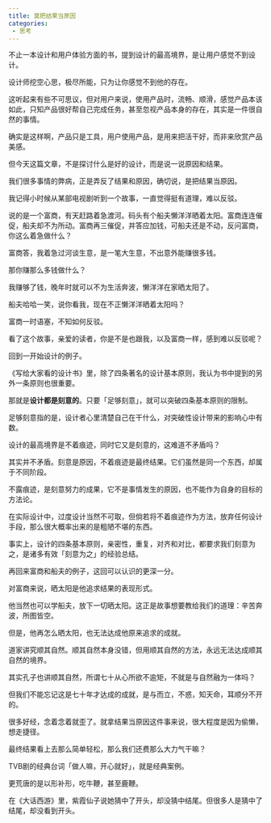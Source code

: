 ```yaml
---
title: 莫把结果当原因
categories:
 - 思考
---
```


不止一本设计和用户体验方面的书，提到设计的最高境界，是让用户感觉不到设计。



设计师挖空心思，极尽所能，只为让你感觉不到他的存在。



这听起来有些不可思议，但对用户来说，使用产品时，流畅、顺滑，感觉产品本该如此，只知产品很好帮自己完成任务，甚至忽视产品本身的存在，其实是一件很自然的事情。



确实是这样啊，产品只是工具，用户使用产品，是用来把活干好，而非来欣赏产品美感。



但今天这篇文章，不是探讨什么是好的设计，而是说一说原因和结果。



我们很多事情的弊病，正是弄反了结果和原因，确切说，是把结果当原因。



我记得小时候从某部电视剧听到一个故事，一直觉得挺有道理，难以反驳。



说的是一个富商，有天赶路着急渡河。码头有个船夫懒洋洋晒着太阳。富商连连催促，船夫却不为所动。富商再三催促，并答应加钱，可船夫还是不动，反问富商，你这么着急做什么？



富商答，我着急过河谈生意，是一笔大生意，不出意外能赚很多钱。



那你赚那么多钱做什么？



我赚够了钱，晚年时就可以不为生活奔波，懒洋洋在家晒太阳了。



船夫哈哈一笑，说你看我，现在不正懒洋洋晒着太阳吗？



富商一时语塞，不知如何反驳。



看了这个故事，亲爱的读者，你是不是也跟我，以及富商一样，感到难以反驳呢？



回到一开始设计的例子。



《写给大家看的设计书》里，除了四条著名的设计基本原则，我认为书中提到的另外一条原则也很重要。



那就是**设计都是刻意的**。只要「足够刻意」，就可以突破四条基本原则的限制。



足够刻意指的是，设计者心里清楚自己在干什么，对突破性设计带来的影响心中有数。



设计的最高境界是不着痕迹，同时它又是刻意的，这难道不矛盾吗？



其实并不矛盾。刻意是原因，不着痕迹是最终结果。它们虽然是同一个东西，却属于不同阶段。



不露痕迹，是刻意努力的成果，它不是事情发生的原因，也不能作为自身的目标的方法论。



在实际设计中，过度设计当然不可取，但倘若将不着痕迹作为方法，放弃任何设计手段，那么很大概率出来的是粗陋不堪的东西。



事实上，设计的四条基本原则，亲密性，重复，对齐和对比，都要求我们刻意为之，是诸多有效「刻意为之」的经验总结。



再回来富商和船夫的例子，这回可以认识的更深一分。



对富商来说，晒太阳是他追求结果的表现形式。



他当然也可以学船夫，放下一切晒太阳。这正是故事想要教给我们的道理：辛苦奔波，所图皆空。



但是，他再怎么晒太阳，也无法达成他原来追求的成就。



道家讲究顺其自然。顺其自然本身没错，但用顺其自然的方法，永远无法达成顺其自然的境界。



其实孔子也讲顺其自然，所谓七十从心所欲不逾矩，不就是与自然融为一体吗？



但我们不能忘记这是七十年才达成的成就，是与而立，不惑，知天命，耳顺分不开的。



很多好经，念着念着就歪了。就拿结果当原因这件事来说，很大程度是因为偷懒，想走捷径。



最终结果看上去那么简单轻松，那么我们还费那么大力气干嘛？



TVB剧的经典台词「做人嘛，开心就好」，就是经典案例。



更荒唐的是以形补形，吃牛鞭，甚至鹿鞭。



在《大话西游》里，紫霞仙子说她猜中了开头，却没猜中结尾。但很多人是猜中了结尾，却没看到开头。